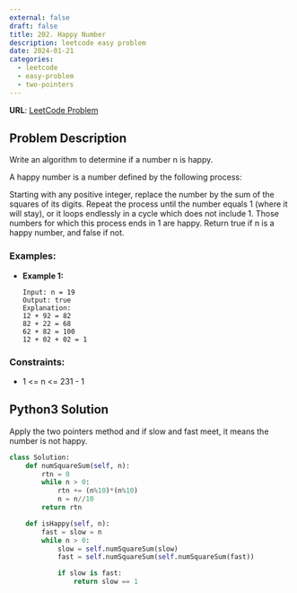 ```yaml
---
external: false
draft: false
title: 202. Happy Number
description: leetcode easy problem
date: 2024-01-21
categories:
  - leetcode
  - easy-problem
  - two-pointers
---
```


**URL**: [LeetCode Problem](https://leetcode.com/problems/happy-number/)

## Problem Description

Write an algorithm to determine if a number n is happy.

A happy number is a number defined by the following process:

Starting with any positive integer, replace the number by the sum of the squares of its digits.
Repeat the process until the number equals 1 (where it will stay), or it loops endlessly in a cycle which does not include 1.
Those numbers for which this process ends in 1 are happy.
Return true if n is a happy number, and false if not.

### Examples:

- **Example 1:**

  ```plaintext
  Input: n = 19
  Output: true
  Explanation:
  12 + 92 = 82
  82 + 22 = 68
  62 + 82 = 100
  12 + 02 + 02 = 1
  ```

### Constraints:

- 1 <= n <= 231 - 1

## Python3 Solution

Apply the two pointers method and if slow and fast meet, it means the number is not happy.

```python
class Solution:
    def numSquareSum(self, n):
        rtn = 0
        while n > 0:
            rtn += (n%10)*(n%10)
            n = n//10
        return rtn

    def isHappy(self, n):
        fast = slow = n
        while n > 0:
            slow = self.numSquareSum(slow)
            fast = self.numSquareSum(self.numSquareSum(fast))

            if slow is fast:
                return slow == 1
```
